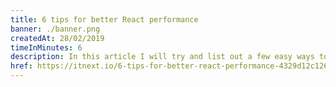 ```yaml
---
title: 6 tips for better React performance
banner: ./banner.png
createdAt: 28/02/2019
timeInMinutes: 6
description: In this article I will try and list out a few easy ways to achieve better performance in your React app through simple development hacks
href: https://itnext.io/6-tips-for-better-react-performance-4329d12c126b
---
```


